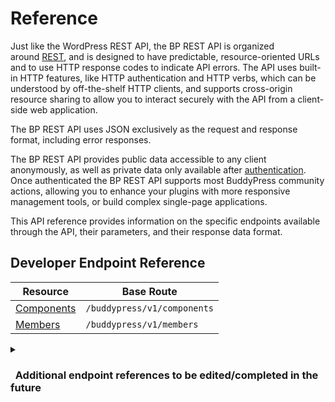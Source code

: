 # Reference

Just like the WordPress REST API, the BP REST API is organized around [REST](http://en.wikipedia.org/wiki/Representational_state_transfer), and is designed to have predictable, resource-oriented URLs and to use HTTP response codes to indicate API errors. The API uses built-in HTTP features, like HTTP authentication and HTTP verbs, which can be understood by off-the-shelf HTTP clients, and supports cross-origin resource sharing to allow you to interact securely with the API from a client-side web application.

The BP REST API uses JSON exclusively as the request and response format, including error responses.

The BP REST API provides public data accessible to any client anonymously, as well as private data only available after [authentication](https://developer.buddypress.org/bp-rest-api/#about-authentification). Once authenticated the BP REST API supports most BuddyPress community actions, allowing you to enhance your plugins with more responsive management tools, or build complex single-page applications.

This API reference provides information on the specific endpoints available through the API, their parameters, and their response data format.

## Developer Endpoint Reference

| Resource | Base Route |
| --- | --- |
| [Components](https://developer.buddypress.org/bp-rest-api/reference/components/) | `/buddypress/v1/components` |
| [Members](https://developer.buddypress.org/bp-rest-api/reference/members/) | `/buddypress/v1/members` |

<details>
<summary><h3>&nbsp;&nbsp;Additional endpoint references to be edited/completed in the future</h3></summary>
  
| Resource | Base Route |
| --- | --- |
| [Activity](https://developer.buddypress.org/bp-rest-api/reference/activity/) | `/buddypress/v1/activity` |
| [Extended Profiles](https://developer.buddypress.org/bp-rest-api/reference/extended-profiles/): |  | 
| – [Profile Group](https://developer.buddypress.org/bp-rest-api/reference/extended-profiles/profile-group/) | `/buddypress/v1/xprofile/groups` | 
| – [Profile Field](https://developer.buddypress.org/bp-rest-api/reference/extended-profiles/profile-field/) | `/buddypress/v1/xprofile/fields` |  
| – [Profile Data](https://developer.buddypress.org/bp-rest-api/reference/extended-profiles/profile-data/) | `/buddypress/v1/xprofile/<field_id>/data/<user_id>` |   
| [User Groups](https://developer.buddypress.org/bp-rest-api/reference/user-groups/): |  | 
| – [Groups](https://developer.buddypress.org/bp-rest-api/reference/user-groups/groups/) | `/buddypress/v1/groups` | 
| – [Group Membership](https://developer.buddypress.org/bp-rest-api/reference/user-groups/group-membership/) | `/buddypress/v1/groups/<group_id>/members` |  
| – [Group Membership Requests](https://developer.buddypress.org/bp-rest-api/reference/user-groups/group-membership-requests/) | `/buddypress/v1/groups/<group_id>/membership-request` |  
| – [Group Invites](https://developer.buddypress.org/bp-rest-api/reference/user-groups/group-invites/) | `/buddypress/v1/groups/<group_id>/invites` |   
| [Private Messaging](https://developer.buddypress.org/bp-rest-api/reference/private-messaging/) | `/buddypress/v1/messages` | 
| [Sitewide Notices](https://developer.buddypress.org/bp-rest-api/reference/private-messaging/sitewide-notices/) | `/buddypress/v1/sitewide-notices` |
| [Screen Notifications](https://developer.buddypress.org/bp-rest-api/reference/screen-notifications/) | `/buddypress/v1/notifications` |
| [Attachments](https://developer.buddypress.org/bp-rest-api/reference/attachments/): |  |  
| – [Member Avatar](https://developer.buddypress.org/bp-rest-api/reference/attachments/member-avatar/) | `/buddypress/v1/members/<user_id>/avatar` |
| – [Member Cover Image](https://developer.buddypress.org/bp-rest-api/reference/attachments/member-cover-image/) | `/buddypress/v1/members/<user_id>/cover` | 
| – [Group Avatar](https://developer.buddypress.org/bp-rest-api/reference/attachments/group-avatar/) | `/buddypress/v1/groups/<group_id>/avatar` | 
| – [Group Cover Image](https://developer.buddypress.org/bp-rest-api/reference/attachments/group-cover-image/) | `/buddypress/v1/groups/<group_id>/cover` |  
| – [Blog Avatar](https://developer.buddypress.org/bp-rest-api/reference/attachments/blog-avatar/) | `/buddypress/v1/blogs/<id>/avatar` |  
| [User Blogs](https://developer.buddypress.org/bp-rest-api/reference/blogs/) | `/buddypress/v1/blogs` |
| [User Signups](https://developer.buddypress.org/bp-rest-api/reference/signup/) | `/buddypress/v1/signup` |
| [Friend Connections](https://developer.buddypress.org/bp-rest-api/reference/friends/) | `/buddypress/v1/friends` |

</details>

